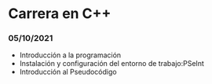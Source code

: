 # Carrera en C++

### 05/10/2021 ###
 - Introducción a la programación
 - Instalación y configuración del entorno de trabajo:PSeInt
 - Introducción al Pseudocódigo
